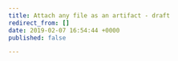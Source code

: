```yaml
---
title: Attach any file as an artifact - draft
redirect_from: []
date: 2019-02-07 16:54:44 +0000
published: false

---
```

